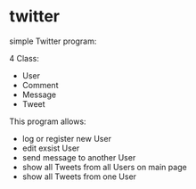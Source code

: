 # twitter
simple Twitter program:

4 Class:
- User
- Comment
- Message
- Tweet

This program allows:

- log or register new User 
- edit exsist User
- send message to another User
- show all Tweets from all Users on main page
- show all Tweets from one User


